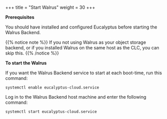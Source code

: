 +++
title = "Start Walrus"
weight = 30
+++

**Prerequisites** 

You should have installed and configured Eucalyptus before starting the Walrus Backend. 

{{% notice note %}}
If you not using Walrus as your object storage backend, or if you installed Walrus on the same host as the CLC, you can skip this. 
{{% /notice %}}

**To start the Walrus** 

If you want the Walrus Backend service to start at each boot-time, run this command: 

    systemctl enable eucalyptus-cloud.service

Log in to the Walrus Backend host machine and enter the following command: 

    systemctl start eucalyptus-cloud.service

